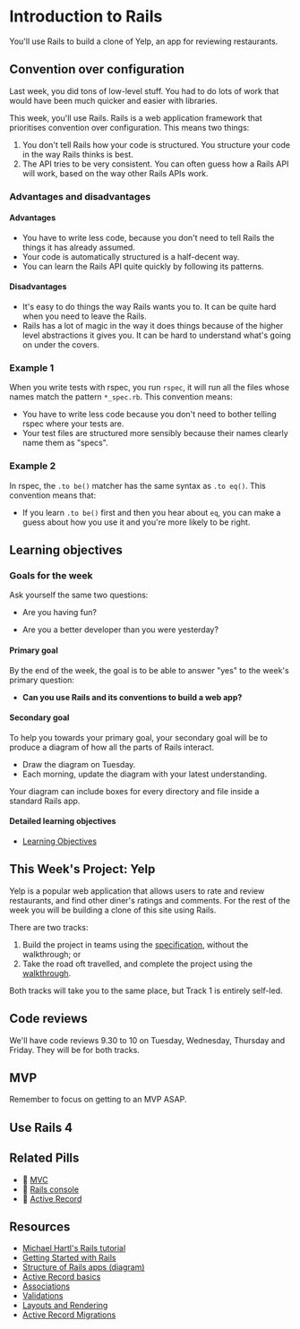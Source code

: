 # Introduction to Rails

You'll use Rails to build a clone of Yelp, an app for reviewing restaurants.

## Convention over configuration

Last week, you did tons of low-level stuff.  You had to do lots of work that would have been much quicker and easier with libraries.

This week, you'll use Rails. Rails is a web application framework that prioritises convention over configuration.  This means two things:

1. You don't tell Rails how your code is structured.  You structure your code in the way Rails thinks is best.
2. The API tries to be very consistent.  You can often guess how a Rails API will work, based on the way other Rails APIs work.

### Advantages and disadvantages

#### Advantages

* You have to write less code, because you don't need to tell Rails the things it has already assumed.
* Your code is automatically structured is a half-decent way.
* You can learn the Rails API quite quickly by following its patterns.

#### Disadvantages

* It's easy to do things the way Rails wants you to.  It can be quite hard when you need to leave the Rails.
* Rails has a lot of magic in the way it does things because of the higher level abstractions it gives you.  It can be hard to understand what's going on under the covers.

### Example 1

When you write tests with rspec,  you run `rspec`, it will run all the files whose names match the pattern `*_spec.rb`.  This convention means:

* You have to write less code because you don't need to bother telling rspec where your tests are.
* Your test files are structured more sensibly because their names clearly name them as "specs".

### Example 2

In rspec, the `.to be()` matcher has the same syntax as `.to eq()`.  This convention means that:

* If you learn `.to be()` first and then you hear about `eq`, you can make a guess about how you use it and you're more likely to be right.

## Learning objectives

### Goals for the week

Ask yourself the same two questions:

* Are you having fun?

* Are you a better developer than you were yesterday?

#### Primary goal

By the end of the week, the goal is to be able to answer "yes" to the week's primary question:

* **Can you use Rails and its conventions to build a web app?**

#### Secondary goal

To help you towards your primary goal, your secondary goal will be to produce a diagram of how all the parts of Rails interact.

* Draw the diagram on Tuesday.
* Each morning, update the diagram with your latest understanding.

Your diagram can include boxes for every directory and file inside a standard Rails app.

#### Detailed learning objectives

* [Learning Objectives](learning_objectives.md)

## This Week's Project: Yelp

Yelp is a popular web application that allows users to rate and review restaurants, and find other diner's ratings and comments. For the rest of the week you will be building a clone of this site using Rails.

There are two tracks:

1. Build the project in teams using the [specification](yelp_project_specification.md), without the walkthrough; or
2. Take the road oft travelled, and complete the project using the [walkthrough](yelp_project_specification.md).

Both tracks will take you to the same place, but Track 1 is entirely self-led.

## Code reviews

We'll have code reviews 9.30 to 10 on Tuesday, Wednesday, Thursday and Friday.  They will be for both tracks.

## MVP

Remember to focus on getting to an MVP ASAP.

## Use Rails 4

## Related Pills

* :pill: [MVC](../pills/mvc.md)
* :pill: [Rails console](../pills/rails_console.md)
* :pill: [Active Record](../pills/activerecord.md)

## Resources

* [Michael Hartl's Rails tutorial](http://www.railstutorial.org/book)
* [Getting Started with Rails](http://guides.rubyonrails.org/getting_started.html)
* [Structure of Rails apps (diagram)](http://images.thoughtbot.com/ember-rails-terminology-differences/rails.png)
* [Active Record basics](http://guides.rubyonrails.org/active_record_basics.html)
* [Associations](http://guides.rubyonrails.org/association_basics.html)
* [Validations](http://guides.rubyonrails.org/active_record_validations.html)
* [Layouts and Rendering](http://guides.rubyonrails.org/layouts_and_rendering.html)
* [Active Record Migrations](http://guides.rubyonrails.org/migrations.html)
